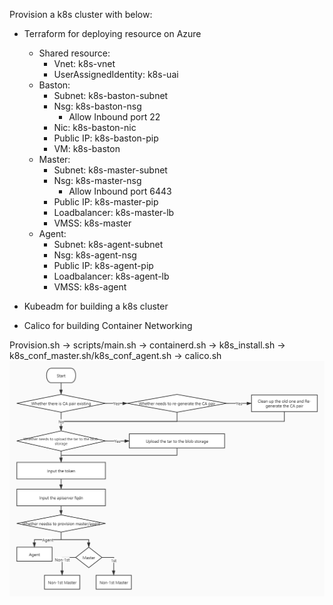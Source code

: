 Provision a k8s cluster with below:
- Terraform for deploying resource on Azure
  - Shared resource:
    - Vnet: k8s-vnet
    - UserAssignedIdentity: k8s-uai
  - Baston:
    - Subnet: k8s-baston-subnet
    - Nsg: k8s-baston-nsg
      - Allow Inbound port 22 
    - Nic: k8s-baston-nic
    - Public IP: k8s-baston-pip
    - VM: k8s-baston
  - Master:
    - Subnet: k8s-master-subnet
    - Nsg: k8s-master-nsg
      - Allow Inbound port 6443
    - Public IP: k8s-master-pip
    - Loadbalancer: k8s-master-lb
    - VMSS: k8s-master
  - Agent:
    - Subnet: k8s-agent-subnet
    - Nsg: k8s-agent-nsg
    - Public IP: k8s-agent-pip
    - Loadbalancer: k8s-agent-lb
    - VMSS: k8s-agent

- Kubeadm for building a k8s cluster

- Calico for building Container Networking


Provision.sh -> scripts/main.sh -> containerd.sh -> k8s_install.sh -> k8s_conf_master.sh/k8s_conf_agent.sh -> calico.sh
![alt text](https://github.com/Shuanglu/k8s_infra_azure/blob/dev/k8s_infra.jpg)
